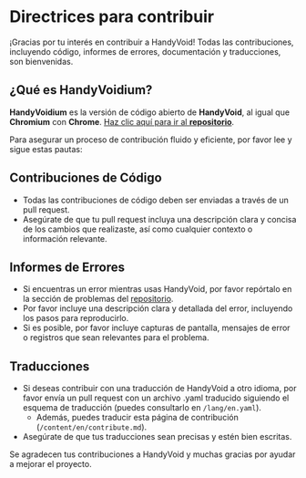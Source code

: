 # Directrices para contribuir

¡Gracias por tu interés en contribuir a HandyVoid! Todas las contribuciones, incluyendo código, informes de errores, documentación y traducciones, son bienvenidas.

<!--more-->

## ¿Qué es HandyVoidium?

**HandyVoidium** es la versión de código abierto de **HandyVoid**, al igual que **Chromium** con **Chrome**. [Haz clic aquí para ir al **repositorio**][repositorio].

Para asegurar un proceso de contribución fluido y eficiente, por favor lee y sigue estas pautas:

## Contribuciones de Código

- Todas las contribuciones de código deben ser enviadas a través de un pull request.
- Asegúrate de que tu pull request incluya una descripción clara y concisa de los cambios que realizaste, así como cualquier contexto o información relevante.

## Informes de Errores

- Si encuentras un error mientras usas HandyVoid, por favor repórtalo en la sección de problemas del [repositorio][repositorio].
- Por favor incluye una descripción clara y detallada del error, incluyendo los pasos para reproducirlo.
- Si es posible, por favor incluye capturas de pantalla, mensajes de error o registros que sean relevantes para el problema.

## Traducciones

- Si deseas contribuir con una traducción de HandyVoid a otro idioma, por favor envía un pull request con un archivo .yaml traducido siguiendo el esquema de traducción (puedes consultarlo en `/lang/en.yaml`).
  - Además, puedes traducir esta página de contribución (`/content/en/contribute.md`).
- Asegúrate de que tus traducciones sean precisas y estén bien escritas.

Se agradecen tus contribuciones a HandyVoid y muchas gracias por ayudar a mejorar el proyecto.

[repositorio]: https://github.com/HandyVoid/HandyVoidium
